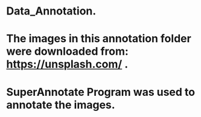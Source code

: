 # Data_Annotation.
# The images in this annotation folder were downloaded from: https://unsplash.com/ .
# SuperAnnotate Program was used to annotate the images.
